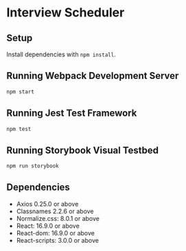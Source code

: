 # Interview Scheduler

## Setup

Install dependencies with `npm install`.

## Running Webpack Development Server

```sh
npm start
```

## Running Jest Test Framework

```sh
npm test
```

## Running Storybook Visual Testbed

```sh
npm run storybook
```

## Dependencies
- Axios 0.25.0 or above
- Classnames 2.2.6 or above
- Normalize.css: 8.0.1 or above
- React: 16.9.0 or above
- React-dom: 16.9.0 or above
- React-scripts: 3.0.0 or above